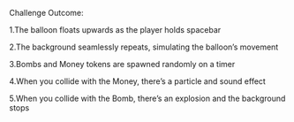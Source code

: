Challenge Outcome:

1.The balloon floats upwards as the player holds spacebar

2.The background seamlessly repeats, simulating the balloon’s movement

3.Bombs and Money tokens are spawned randomly on a timer

4.When you collide with the Money, there’s a particle and sound effect

5.When you collide with the Bomb, there’s an explosion and the background stops
